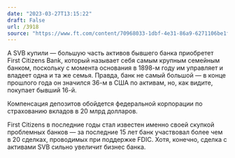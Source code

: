 ```yaml
---
date: "2023-03-27T13:15:22"
draft: False
url: /3918
source: "https://www.ft.com/content/70968033-1dbf-4e31-86a9-6271106be1fc"
---
```


А SVB купили — большую часть активов бывшего банка приобретет First Citizens Bank, который называет себя самым крупным семейным банком, поскольку с момента основания в 1898-м году им управляет и владеет одна и та же семья. Правда, банк не самый большой — в конце прошлого года он значился 36-м в США по активам, но, как видите, покупает бывший 16-й.

Компенсация депозитов обойдется федеральной корпорации по страхованию вкладов в 20 млрд долларов. 

First Citizens в последние годы стал известен именно своей скупкой проблемных банков — за последние 15 лет банк участвовал более чем в 20 сделках, проводимых при поддержке FDIC. Хотя, конечно, сделка с активами SVB сильно увеличит бизнес банка.
